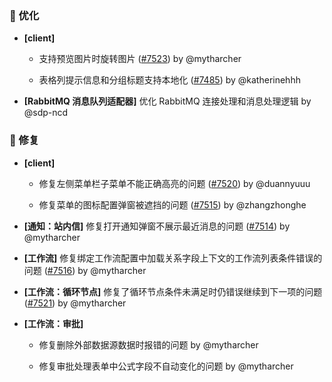 ### 🚀 优化

- **[client]**
  - 支持预览图片时旋转图片 ([#7523](https://github.com/nocobase/nocobase/pull/7523)) by @mytharcher

  - 表格列提示信息和分组标题支持本地化 ([#7485](https://github.com/nocobase/nocobase/pull/7485)) by @katherinehhh

- **[RabbitMQ 消息队列适配器]** 优化 RabbitMQ 连接处理和消息处理逻辑 by @sdp-ncd

### 🐛 修复

- **[client]**
  - 修复左侧菜单栏子菜单不能正确高亮的问题 ([#7520](https://github.com/nocobase/nocobase/pull/7520)) by @duannyuuu

  - 修复菜单的图标配置弹窗被遮挡的问题 ([#7515](https://github.com/nocobase/nocobase/pull/7515)) by @zhangzhonghe

- **[通知：站内信]** 修复打开通知弹窗不展示最近消息的问题 ([#7514](https://github.com/nocobase/nocobase/pull/7514)) by @mytharcher

- **[工作流]** 修复绑定工作流配置中加载关系字段上下文的工作流列表条件错误的问题 ([#7516](https://github.com/nocobase/nocobase/pull/7516)) by @mytharcher

- **[工作流：循环节点]** 修复了循环节点条件未满足时仍错误继续到下一项的问题 ([#7521](https://github.com/nocobase/nocobase/pull/7521)) by @mytharcher

- **[工作流：审批]**
  - 修复删除外部数据源数据时报错的问题 by @mytharcher

  - 修复审批处理表单中公式字段不自动变化的问题 by @mytharcher

